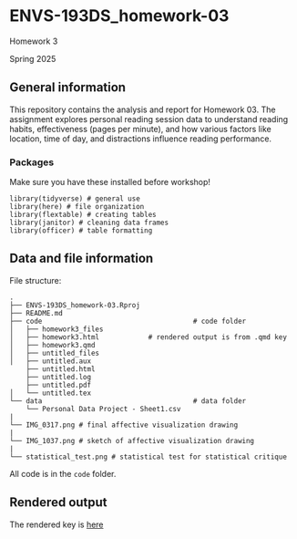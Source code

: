 # ENVS-193DS_homework-03
Homework 3

Spring 2025

## General information

This repository contains the analysis and report for Homework 03. The assignment explores personal reading session data to understand reading habits, effectiveness (pages per minute), and how various factors like location, time of day, and distractions influence reading performance.

### Packages

Make sure you have these installed before workshop!

```
library(tidyverse) # general use
library(here) # file organization
library(flextable) # creating tables
library(janitor) # cleaning data frames
library(officer) # table formatting
```

## Data and file information

File structure:

```
.
├── ENVS-193DS_homework-03.Rproj
├── README.md
├── code                                     # code folder
│   ├── homework3_files             
│   ├── homework3.html            # rendered output is from .qmd key
│   ├── homework3.qmd
│   ├── untitled_files
│   ├── untitled.aux
    ├── untitled.html 
    ├── untitled.log
    ├── untitled.pdf
│   └── untitled.tex
└── data                                     # data folder
    └── Personal Data Project - Sheet1.csv
|
└── IMG_0317.png # final affective visualization drawing
|
└── IMG_1037.png # sketch of affective visualization drawing
|
└── statistical_test.png # statistical test for statistical critique
```

All code is in the `code` folder.

## Rendered output

The rendered key is [here](file:///Users/tanveersingh/github/ENVS-193DS_homework-03/code/homework3.html)

